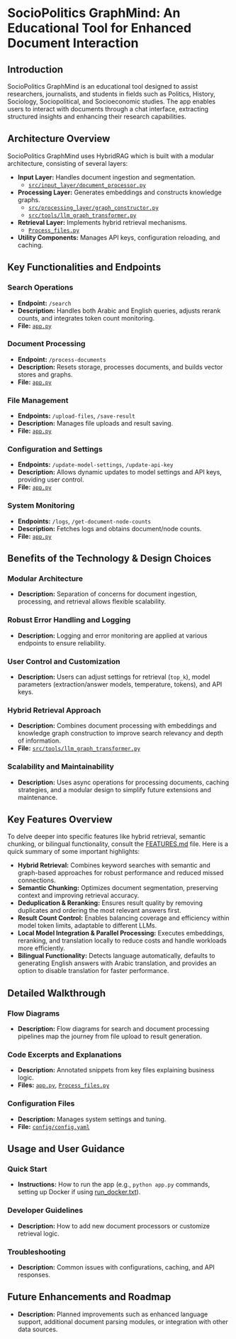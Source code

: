 # SocioPolitics GraphMind: An Educational Tool for Enhanced Document Interaction

## Introduction

SocioPolitics GraphMind is an educational tool designed to assist researchers, journalists, and students in fields such as Politics, History, Sociology, Sociopolitical, and Socioeconomic studies. The app enables users to interact with documents through a chat interface, extracting structured insights and enhancing their research capabilities.

## Architecture Overview

SocioPolitics GraphMind uses HybridRAG which is built with a modular architecture, consisting of several layers:

- **Input Layer:** Handles document ingestion and segmentation.
  - [`src/input_layer/document_processor.py`](src/input_layer/document_processor.py)
- **Processing Layer:** Generates embeddings and constructs knowledge graphs.
  - [`src/processing_layer/graph_constructor.py`](src/processing_layer/graph_constructor.py)
  - [`src/tools/llm_graph_transformer.py`](src/tools/llm_graph_transformer.py)
- **Retrieval Layer:** Implements hybrid retrieval mechanisms.
  - [`Process_files.py`](Process_files.py)
- **Utility Components:** Manages API keys, configuration reloading, and caching.

## Key Functionalities and Endpoints

### Search Operations

- **Endpoint:** `/search`
- **Description:** Handles both Arabic and English queries, adjusts rerank counts, and integrates token count monitoring.
- **File:** [`app.py`](app.py)

### Document Processing

- **Endpoint:** `/process-documents`
- **Description:** Resets storage, processes documents, and builds vector stores and graphs.
- **File:** [`app.py`](app.py)

### File Management

- **Endpoints:** `/upload-files`, `/save-result`
- **Description:** Manages file uploads and result saving.
- **File:** [`app.py`](app.py)

### Configuration and Settings

- **Endpoints:** `/update-model-settings`, `/update-api-key`
- **Description:** Allows dynamic updates to model settings and API keys, providing user control.
- **File:** [`app.py`](app.py)

### System Monitoring

- **Endpoints:** `/logs`, `/get-document-node-counts`
- **Description:** Fetches logs and obtains document/node counts.
- **File:** [`app.py`](app.py)

## Benefits of the Technology & Design Choices

### Modular Architecture

- **Description:** Separation of concerns for document ingestion, processing, and retrieval allows flexible scalability.

### Robust Error Handling and Logging

- **Description:** Logging and error monitoring are applied at various endpoints to ensure reliability.

### User Control and Customization

- **Description:** Users can adjust settings for retrieval (`top_k`), model parameters (extraction/answer models, temperature, tokens), and API keys.

### Hybrid Retrieval Approach

- **Description:** Combines document processing with embeddings and knowledge graph construction to improve search relevancy and depth of information.
- **File:** [`src/tools/llm_graph_transformer.py`](src/tools/llm_graph_transformer.py)

### Scalability and Maintainability

- **Description:** Uses async operations for processing documents, caching strategies, and a modular design to simplify future extensions and maintenance.

## Key Features Overview

To delve deeper into specific features like hybrid retrieval, semantic chunking, or bilingual functionality, consult the [FEATURES.md](FEATURES.md) file. Here is a quick summary of some important highlights:

- **Hybrid Retrieval:** Combines keyword searches with semantic and graph-based approaches for robust performance and reduced missed connections.
- **Semantic Chunking:** Optimizes document segmentation, preserving context and improving retrieval accuracy.
- **Deduplication & Reranking:** Ensures result quality by removing duplicates and ordering the most relevant answers first.
- **Result Count Control:** Enables balancing coverage and efficiency within model token limits, adaptable to different LLMs.
- **Local Model Integration & Parallel Processing:** Executes embeddings, reranking, and translation locally to reduce costs and handle workloads more efficiently.
- **Bilingual Functionality:** Detects language automatically, defaults to generating English answers with Arabic translation, and provides an option to disable translation for faster performance.

## Detailed Walkthrough

### Flow Diagrams

- **Description:** Flow diagrams for search and document processing pipelines map the journey from file upload to result generation.

### Code Excerpts and Explanations

- **Description:** Annotated snippets from key files explaining business logic.
- **Files:** [`app.py`](app.py), [`Process_files.py`](Process_files.py)

### Configuration Files

- **Description:** Manages system settings and tuning.
- **File:** [`config/config.yaml`](config/config.yaml)

## Usage and User Guidance

### Quick Start

- **Instructions:** How to run the app (e.g., `python app.py` commands, setting up Docker if using [run_docker.txt](run_docker.txt)).

### Developer Guidelines

- **Description:** How to add new document processors or customize retrieval logic.

### Troubleshooting

- **Description:** Common issues with configurations, caching, and API responses.

## Future Enhancements and Roadmap

- **Description:** Planned improvements such as enhanced language support, additional document parsing modules, or integration with other data sources.
